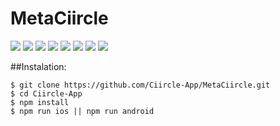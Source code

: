 # MetaCiircle

<img src='./assets/readme/1.png' >
<img src='./assets/readme/2.png' >
<img src='./assets/readme/3.png' >
<img src='./assets/readme/4.png' >
<img src='./assets/readme/5.png' >
<img src='./assets/readme/6.png' >
<img src='./assets/readme/7.png' >
<img src='./assets/readme/7.png' >

##Instalation:

```
$ git clone https://github.com/Ciircle-App/MetaCiircle.git
$ cd Ciircle-App
$ npm install
$ npm run ios || npm run android

```
